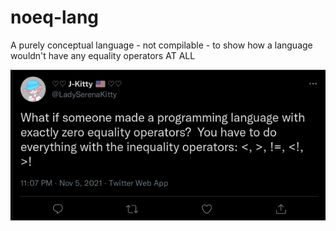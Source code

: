 # noeq-lang
A purely conceptual language - not compilable - to show how a language wouldn't have any equality operators AT ALL

![What if someone made a programming language with exactly zero equality operators?  You have to do everything with the inequality operators: <, >, !=, <!, >!](./2021-11-05_23-46.png)